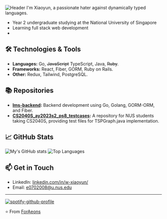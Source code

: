 ![Header](https://capsule-render.vercel.app/api?type=waving&color=gradient&height=300&section=header&text=Hi%20there!&fontSize=90&animation=fadeIn)
I'm Xiaoyun, a passionate hater against dynamically typed languages. 
- Year 2 undergraduate studying at the National University of Singapore
- Learning full stack web development
- 

## 🛠️ Technologies & Tools

- **Languages:** Go, ~~JavaScript~~ TypeScript, Java, ~~Ruby~~.
- **Frameworks:** React, Fiber, GORM, Ruby on Rails.
- **Other:** Redux, Tailwind, PostgreSQL.

## 

## 📚 Repositories

- **[lms-backend](#):** Backend development using Go, Golang, GORM-ORM, and Fiber.
- **[CS2040S_ay2023s2_ps8_testcases](#):** A repository for NUS students taking CS2040S, providing test files for TSPGraph.java implementation.

## 📈 GitHub Stats

![My's GitHub stats](https://github-readme-stats.vercel.app/api?username=ForAeons&show_icons=true&rank_icon=github&theme=dracula)
![Top Languages](https://github-readme-stats.vercel.app/api/top-langs/?username=ForAeons&layout=compact)

## 📫 Get in Touch

- LinkedIn: [linkedin.com/in/w-xiaoyun/](https://www.linkedin.com/in/w-xiaoyun/)
- Email: e0702008@u.nus.edu

---

[![spotify-github-profile](https://spotify-github-profile.vercel.app/api/view?uid=8bfpz37a0n7o2mp5ciev602ku&cover_image=true&theme=default&show_offline=false&background_color=121212&interchange=false)](https://github.com/kittinan/spotify-github-profile)

⭐️ From [ForAeons](https://github.com/ForAeons)
